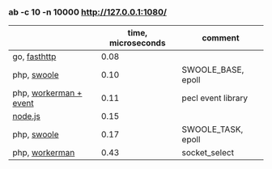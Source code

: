 ### ab -c 10 -n 10000 http://127.0.0.1:1080/

||time, microseconds|comment|
|---|---|---|
|go, [fasthttp](https://github.com/morozovsk/webserver-performance-comparison/blob/master/fasthttp.go)|0.08||
|php, [swoole](https://github.com/morozovsk/webserver-performance-comparison/blob/master/swoole.php)|0.10|SWOOLE_BASE, epoll|
|php, [workerman + event](https://github.com/morozovsk/webserver-performance-comparison/blob/master/workerman.php)|0.11|pecl event library|
|[node.js](https://github.com/morozovsk/webserver-performance-comparison/blob/master/node.js)|0.15||
|php, [swoole](https://github.com/morozovsk/webserver-performance-comparison/blob/master/swoole.php)|0.17|SWOOLE_TASK, epoll|
|php, [workerman](https://github.com/morozovsk/webserver-performance-comparison/blob/master/workerman.php)|0.43|socket_select|
